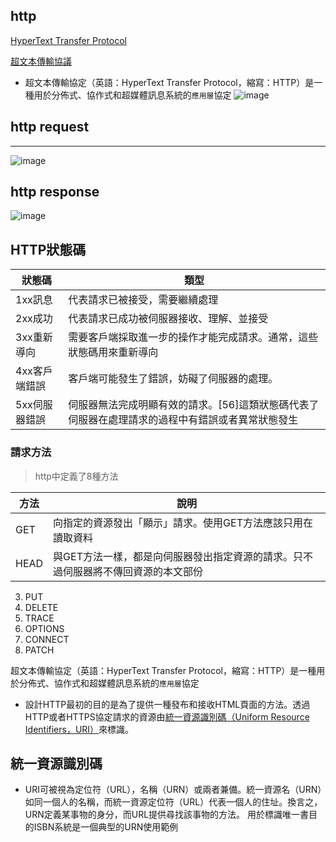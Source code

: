 ## http
[HyperText Transfer Protocol](https://en.wikipedia.org/wiki/Hypertext_Transfer_Protocol)

[超文本傳輸協議](https://zh.wikipedia.org/wiki/%E8%B6%85%E6%96%87%E6%9C%AC%E4%BC%A0%E8%BE%93%E5%8D%8F%E8%AE%AE)
- 超文本傳輸協定（英語：HyperText Transfer Protocol，縮寫：HTTP）是一種用於分佈式、協作式和超媒體訊息系統的```應用層```協定
![image](https://user-images.githubusercontent.com/90738394/138025018-0da92489-cb04-4536-ba37-462f5d94a33c.png)
## http request
---
![image](https://user-images.githubusercontent.com/90738394/138025167-1ad6bd2a-4cc4-4b52-9a56-3e6039dcae97.png)


## http response
![image](https://user-images.githubusercontent.com/90738394/138025288-20fe6168-2144-4353-88cc-f94f0448bb15.png)

## HTTP狀態碼
| 狀態碼 | 類型 |
| ------ | ------ |
|1xx訊息|代表請求已被接受，需要繼續處理|
|2xx成功|代表請求已成功被伺服器接收、理解、並接受|
|3xx重新導向|需要客戶端採取進一步的操作才能完成請求。通常，這些狀態碼用來重新導向|
|4xx客戶端錯誤|客戶端可能發生了錯誤，妨礙了伺服器的處理。|
|5xx伺服器錯誤|伺服器無法完成明顯有效的請求。[56]這類狀態碼代表了伺服器在處理請求的過程中有錯誤或者異常狀態發生|
### 請求方法
> http中定義了8種方法

| 方法 | 說明 |
| ------ | ------ |
| GET | 向指定的資源發出「顯示」請求。使用GET方法應該只用在讀取資料 |
| HEAD | 與GET方法一樣，都是向伺服器發出指定資源的請求。只不過伺服器將不傳回資源的本文部份 |
3. PUT
4. DELETE
5. TRACE
6. OPTIONS
7. CONNECT
8. PATCH

超文本傳輸協定（英語：HyperText Transfer Protocol，縮寫：HTTP）是一種用於分佈式、協作式和超媒體訊息系統的```應用層```協定
- 設計HTTP最初的目的是為了提供一種發布和接收HTML頁面的方法。透過HTTP或者HTTPS協定請求的資源由[統一資源識別碼（Uniform Resource Identifiers，URI）](https://zh.wikipedia.org/wiki/%E7%BB%9F%E4%B8%80%E8%B5%84%E6%BA%90%E6%A0%87%E5%BF%97%E7%AC%A6)來標識。
## 統一資源識別碼
- URI可被視為定位符（URL），名稱（URN）或兩者兼備。統一資源名（URN）如同一個人的名稱，而統一資源定位符（URL）代表一個人的住址。換言之，URN定義某事物的身分，而URL提供尋找該事物的方法。
用於標識唯一書目的ISBN系統是一個典型的URN使用範例
